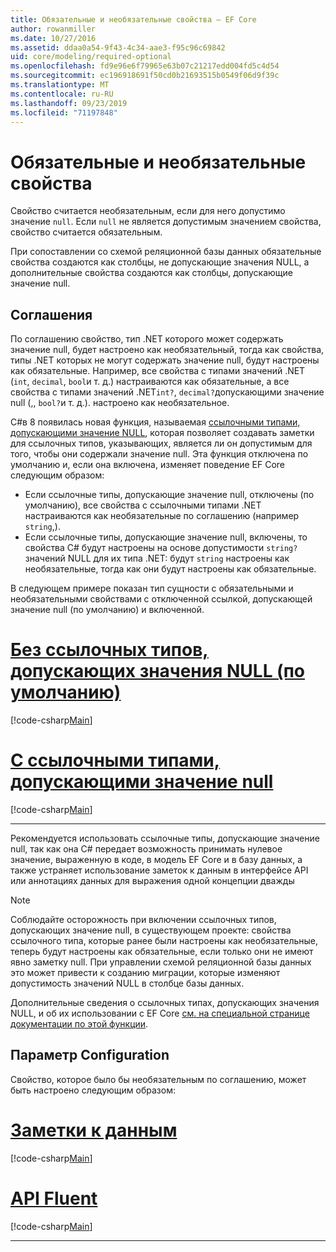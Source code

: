 ```yaml
---
title: Обязательные и необязательные свойства — EF Core
author: rowanmiller
ms.date: 10/27/2016
ms.assetid: ddaa0a54-9f43-4c34-aae3-f95c96c69842
uid: core/modeling/required-optional
ms.openlocfilehash: fd9e96e6f79965e63b07c21217edd004fd5c4d54
ms.sourcegitcommit: ec196918691f50cd0b21693515b0549f06d9f39c
ms.translationtype: MT
ms.contentlocale: ru-RU
ms.lasthandoff: 09/23/2019
ms.locfileid: "71197848"
---
```

# <a name="required-and-optional-properties"></a>Обязательные и необязательные свойства

Свойство считается необязательным, если для него допустимо значение `null`. Если `null` не является допустимым значением свойства, свойство считается обязательным.

При сопоставлении со схемой реляционной базы данных обязательные свойства создаются как столбцы, не допускающие значения NULL, а дополнительные свойства создаются как столбцы, допускающие значение null.

## <a name="conventions"></a>Соглашения

По соглашению свойство, тип .NET которого может содержать значение null, будет настроено как необязательный, тогда как свойства, типы .NET которых не могут содержать значение null, будут настроены как обязательные. Например, все свойства с типами значений .NET (`int`, `decimal`, `bool`и т. д.) настраиваются как обязательные, а все свойства с типами значений .NET`int?`, `decimal?`допускающими значение null (,, `bool?`и т. д.). настроено как необязательное.

C#в 8 появилась новая функция, называемая [ссылочными типами, допускающими значение NULL](/dotnet/csharp/tutorials/nullable-reference-types), которая позволяет создавать заметки для ссылочных типов, указывающих, является ли он допустимым для того, чтобы они содержали значение null. Эта функция отключена по умолчанию и, если она включена, изменяет поведение EF Core следующим образом:

* Если ссылочные типы, допускающие значение null, отключены (по умолчанию), все свойства с ссылочными типами .NET настраиваются как необязательные по соглашению (например `string`,).
* Если ссылочные типы, допускающие значение null, включены, то свойства C# будут настроены на основе допустимости `string?` значений NULL для их типа .NET: будут `string` настроены как необязательные, тогда как они будут настроены как обязательные.

В следующем примере показан тип сущности с обязательными и необязательными свойствами с отключенной ссылкой, допускающей значение null (по умолчанию) и включенной.

# <a name="without-nullable-reference-types-defaulttabwithout-nrt"></a>[Без ссылочных типов, допускающих значения NULL (по умолчанию)](#tab/without-nrt)

[!code-csharp[Main](../../../samples/core/Miscellaneous/NullableReferenceTypes/CustomerWithoutNullableReferenceTypes.cs?name=Customer&highlight=4-8)]

# <a name="with-nullable-reference-typestabwith-nrt"></a>[С ссылочными типами, допускающими значение null](#tab/with-nrt)

[!code-csharp[Main](../../../samples/core/Miscellaneous/NullableReferenceTypes/Customer.cs?name=Customer&highlight=4-6)]

***

Рекомендуется использовать ссылочные типы, допускающие значение null, так как она C# передает возможность принимать нулевое значение, выраженную в коде, в модель EF Core и в базу данных, а также устраняет использование заметок к данным в интерфейсе API или аннотациях данных для выражения одной концепции дважды

> [!NOTE]
> Соблюдайте осторожность при включении ссылочных типов, допускающих значение null, в существующем проекте: свойства ссылочного типа, которые ранее были настроены как необязательные, теперь будут настроены как обязательные, если только они не имеют явно заметку null. При управлении схемой реляционной базы данных это может привести к созданию миграции, которые изменяют допустимость значений NULL в столбце базы данных.

Дополнительные сведения о ссылочных типах, допускающих значения NULL, и об их использовании с EF Core [см. на специальной странице документации по этой функции](xref:core/miscellaneous/nullable-reference-types).

## <a name="configuration"></a>Параметр Configuration

Свойство, которое было бы необязательным по соглашению, может быть настроено следующим образом:

# <a name="data-annotationstabdata-annotations"></a>[Заметки к данным](#tab/data-annotations)

[!code-csharp[Main](../../../samples/core/Modeling/DataAnnotations/Required.cs?highlight=14)]

# <a name="fluent-apitabfluent-api"></a>[API Fluent](#tab/fluent-api) 

[!code-csharp[Main](../../../samples/core/Modeling/FluentAPI/Required.cs?highlight=11-13)]

***